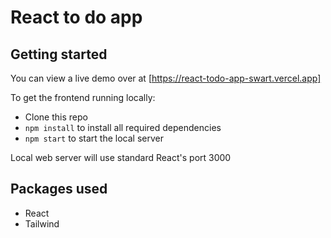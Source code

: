 # React to do app

## Getting started

You can view a live demo over at [https://react-todo-app-swart.vercel.app]

To get the frontend running locally:

* Clone this repo
* `npm install` to install all required dependencies
* `npm start` to start the local server 

Local web server will use standard React's port 3000

## Packages used

* React
* Tailwind
